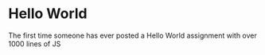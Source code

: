 # Hello World

The first time someone has ever posted a Hello World assignment with over 1000 lines of JS